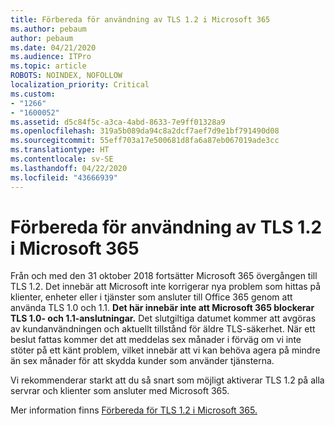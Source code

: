 ```yaml
---
title: Förbereda för användning av TLS 1.2 i Microsoft 365
ms.author: pebaum
author: pebaum
ms.date: 04/21/2020
ms.audience: ITPro
ms.topic: article
ROBOTS: NOINDEX, NOFOLLOW
localization_priority: Critical
ms.custom:
- "1266"
- "1600052"
ms.assetid: d5c84f5c-a3ca-4abd-8633-7e9ff01328a9
ms.openlocfilehash: 319a5b089da94c8a2dcf7aef7d9e1bf791490d08
ms.sourcegitcommit: 55eff703a17e500681d8fa6a87eb067019ade3cc
ms.translationtype: HT
ms.contentlocale: sv-SE
ms.lasthandoff: 04/22/2020
ms.locfileid: "43666939"
---
```

# <a name="prepare-for-use-of-tls-12-in-microsoft-365"></a>Förbereda för användning av TLS 1.2 i Microsoft 365

Från och med den 31 oktober 2018 fortsätter Microsoft 365 övergången till TLS 1.2. Det innebär att Microsoft inte korrigerar nya problem som hittas på klienter, enheter eller i tjänster som ansluter till Office 365 genom att använda TLS 1.0 och 1.1. **Det här innebär inte att Microsoft 365 blockerar TLS 1.0- och 1.1-anslutningar.** Det slutgiltiga datumet kommer att avgöras av kundanvändningen och aktuellt tillstånd för äldre TLS-säkerhet. När ett beslut fattas kommer det att meddelas sex månader i förväg om vi inte stöter på ett känt problem, vilket innebär att vi kan behöva agera på mindre än sex månader för att skydda kunder som använder tjänsterna.
  
Vi rekommenderar starkt att du så snart som möjligt aktiverar TLS 1.2 på alla servrar och klienter som ansluter med Microsoft 365.
  
Mer information finns [Förbereda för TLS 1.2 i Microsoft 365.](https://support.microsoft.com/help/4057306/preparing-for-tls-1-2-in-office-365)
  
